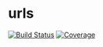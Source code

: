 # urls
[![Build Status](https://travis-ci.org/aandryashin/urls.svg?branch=master)](https://travis-ci.org/aandryashin/urls)
[![Coverage](https://codecov.io/github/aandryashin/urls/coverage.svg)](https://codecov.io/gh/aandryashin/urls)
